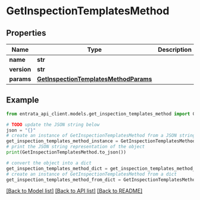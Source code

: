 # GetInspectionTemplatesMethod


## Properties

Name | Type | Description | Notes
------------ | ------------- | ------------- | -------------
**name** | **str** |  | 
**version** | **str** |  | [optional] 
**params** | [**GetInspectionTemplatesMethodParams**](GetInspectionTemplatesMethodParams.md) |  | [optional] 

## Example

```python
from entrata_api_client.models.get_inspection_templates_method import GetInspectionTemplatesMethod

# TODO update the JSON string below
json = "{}"
# create an instance of GetInspectionTemplatesMethod from a JSON string
get_inspection_templates_method_instance = GetInspectionTemplatesMethod.from_json(json)
# print the JSON string representation of the object
print(GetInspectionTemplatesMethod.to_json())

# convert the object into a dict
get_inspection_templates_method_dict = get_inspection_templates_method_instance.to_dict()
# create an instance of GetInspectionTemplatesMethod from a dict
get_inspection_templates_method_from_dict = GetInspectionTemplatesMethod.from_dict(get_inspection_templates_method_dict)
```
[[Back to Model list]](../README.md#documentation-for-models) [[Back to API list]](../README.md#documentation-for-api-endpoints) [[Back to README]](../README.md)



